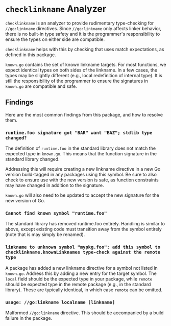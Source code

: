 # `checklinkname` Analyzer

`checklinkname` is an analyzer to provide rudimentary type-checking for
`//go:linkname` directives. Since `//go:linkname` only affects linker behavior,
there is no built-in type safety and it is the programmer's responsibility to
ensure the types on either side are compatible.

`checklinkname` helps with this by checking that uses match expectations, as
defined in this package.

`known.go` contains the set of known linkname targets. For most functions, we
expect identical types on both sides of the linkname. In a few cases, the types
may be slightly different (e.g., local redefinition of internal type). It is
still the responsibility of the programmer to ensure the signatures in
`known.go` are compatible and safe.

## Findings

Here are the most common findings from this package, and how to resolve them.

### `runtime.foo signature got "BAR" want "BAZ"; stdlib type changed?`

The definition of `runtime.foo` in the standard library does not match the
expected type in `known.go`. This means that the function signature in the
standard library changed.

Addressing this will require creating a new linkname directive in a new Go
version build-tagged in any packages using this symbol. Be sure to also check to
ensure use with the new version is safe, as function constraints may have
changed in addition to the signature.

<!-- TODO(b/165820485): This isn't yet explicitly supported. -->

`known.go` will also need to be updated to accept the new signature for the new
version of Go.

### `Cannot find known symbol "runtime.foo"`

The standard library has removed runtime.foo entirely. Handling is similar to
above, except existing code must transition away from the symbol entirely (note
that is may simply be renamed).

### `linkname to unknown symbol "mypkg.foo"; add this symbol to checklinkname.knownLinknames type-check against the remote type`

A package has added a new linkname directive for a symbol not listed in
`known.go`. Address this by adding a new entry for the target symbol. The
`local` field should be the expected type in your package, while `remote` should
be expected type in the remote package (e.g., in the standard library). These
are typically identical, in which case `remote` can be omitted.

### `usage: //go:linkname localname [linkname]`

Malformed `//go:linkname` directive. This should be accompanied by a build
failure in the package.
